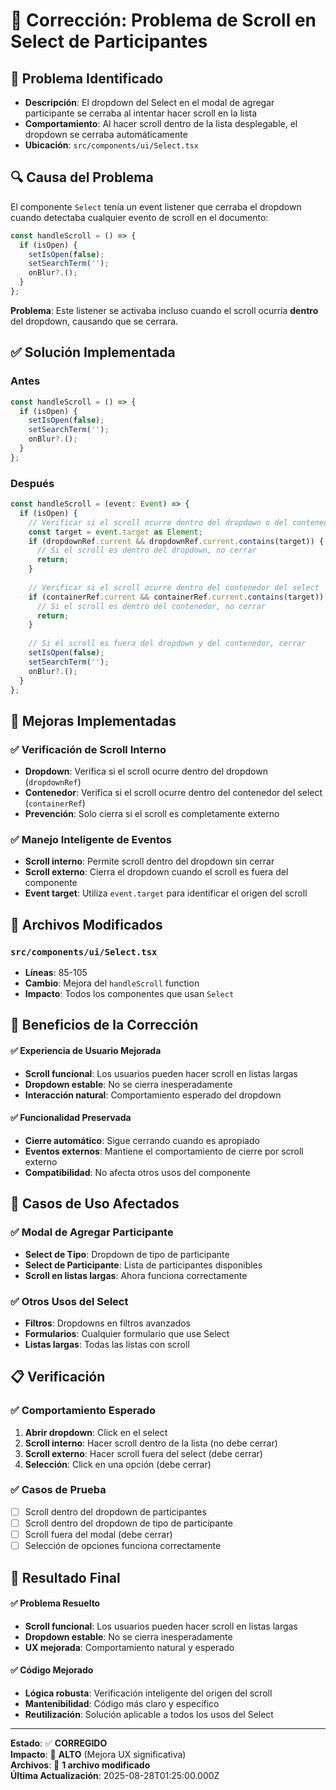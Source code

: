 # 🔧 Corrección: Problema de Scroll en Select de Participantes

## 🐛 **Problema Identificado**
- **Descripción**: El dropdown del Select en el modal de agregar participante se cerraba al intentar hacer scroll en la lista
- **Comportamiento**: Al hacer scroll dentro de la lista desplegable, el dropdown se cerraba automáticamente
- **Ubicación**: `src/components/ui/Select.tsx`

## 🔍 **Causa del Problema**
El componente `Select` tenía un event listener que cerraba el dropdown cuando detectaba cualquier evento de scroll en el documento:

```typescript
const handleScroll = () => {
  if (isOpen) {
    setIsOpen(false);
    setSearchTerm('');
    onBlur?.();
  }
};
```

**Problema**: Este listener se activaba incluso cuando el scroll ocurría **dentro** del dropdown, causando que se cerrara.

## ✅ **Solución Implementada**

### **Antes**
```typescript
const handleScroll = () => {
  if (isOpen) {
    setIsOpen(false);
    setSearchTerm('');
    onBlur?.();
  }
};
```

### **Después**
```typescript
const handleScroll = (event: Event) => {
  if (isOpen) {
    // Verificar si el scroll ocurre dentro del dropdown o del contenedor
    const target = event.target as Element;
    if (dropdownRef.current && dropdownRef.current.contains(target)) {
      // Si el scroll es dentro del dropdown, no cerrar
      return;
    }
    
    // Verificar si el scroll ocurre dentro del contenedor del select
    if (containerRef.current && containerRef.current.contains(target)) {
      // Si el scroll es dentro del contenedor, no cerrar
      return;
    }
    
    // Si el scroll es fuera del dropdown y del contenedor, cerrar
    setIsOpen(false);
    setSearchTerm('');
    onBlur?.();
  }
};
```

## 🎯 **Mejoras Implementadas**

### ✅ **Verificación de Scroll Interno**
- **Dropdown**: Verifica si el scroll ocurre dentro del dropdown (`dropdownRef`)
- **Contenedor**: Verifica si el scroll ocurre dentro del contenedor del select (`containerRef`)
- **Prevención**: Solo cierra si el scroll es completamente externo

### ✅ **Manejo Inteligente de Eventos**
- **Scroll interno**: Permite scroll dentro del dropdown sin cerrar
- **Scroll externo**: Cierra el dropdown cuando el scroll es fuera del componente
- **Event target**: Utiliza `event.target` para identificar el origen del scroll

## 🔧 **Archivos Modificados**

### **`src/components/ui/Select.tsx`**
- **Líneas**: 85-105
- **Cambio**: Mejora del `handleScroll` function
- **Impacto**: Todos los componentes que usan `Select`

## 🎨 **Beneficios de la Corrección**

#### ✅ **Experiencia de Usuario Mejorada**
- **Scroll funcional**: Los usuarios pueden hacer scroll en listas largas
- **Dropdown estable**: No se cierra inesperadamente
- **Interacción natural**: Comportamiento esperado del dropdown

#### ✅ **Funcionalidad Preservada**
- **Cierre automático**: Sigue cerrando cuando es apropiado
- **Eventos externos**: Mantiene el comportamiento de cierre por scroll externo
- **Compatibilidad**: No afecta otros usos del componente

## 🧪 **Casos de Uso Afectados**

### ✅ **Modal de Agregar Participante**
- **Select de Tipo**: Dropdown de tipo de participante
- **Select de Participante**: Lista de participantes disponibles
- **Scroll en listas largas**: Ahora funciona correctamente

### ✅ **Otros Usos del Select**
- **Filtros**: Dropdowns en filtros avanzados
- **Formularios**: Cualquier formulario que use Select
- **Listas largas**: Todas las listas con scroll

## 📋 **Verificación**

### ✅ **Comportamiento Esperado**
1. **Abrir dropdown**: Click en el select
2. **Scroll interno**: Hacer scroll dentro de la lista (no debe cerrar)
3. **Scroll externo**: Hacer scroll fuera del select (debe cerrar)
4. **Selección**: Click en una opción (debe cerrar)

### ✅ **Casos de Prueba**
- [ ] Scroll dentro del dropdown de participantes
- [ ] Scroll dentro del dropdown de tipo de participante
- [ ] Scroll fuera del modal (debe cerrar)
- [ ] Selección de opciones funciona correctamente

## 🎯 **Resultado Final**

#### ✅ **Problema Resuelto**
- **Scroll funcional**: Los usuarios pueden hacer scroll en listas largas
- **Dropdown estable**: No se cierra inesperadamente
- **UX mejorada**: Comportamiento natural y esperado

#### ✅ **Código Mejorado**
- **Lógica robusta**: Verificación inteligente del origen del scroll
- **Mantenibilidad**: Código más claro y específico
- **Reutilización**: Solución aplicable a todos los usos del Select

---

**Estado**: ✅ **CORREGIDO**  
**Impacto**: 🎯 **ALTO** (Mejora UX significativa)  
**Archivos**: 📁 **1 archivo modificado**  
**Última Actualización**: 2025-08-28T01:25:00.000Z
